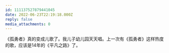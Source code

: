 ```yaml
---
id: 111137527879441045
date: 2022-06-23T22:19:18.000Z
reply: false
media_attachments: 0
---
```


《孤勇者》真的变成儿歌了。我儿子幼儿园天天唱。上一次有《孤勇者》这样热度的歌，应该是14年的《平凡之路》了。

